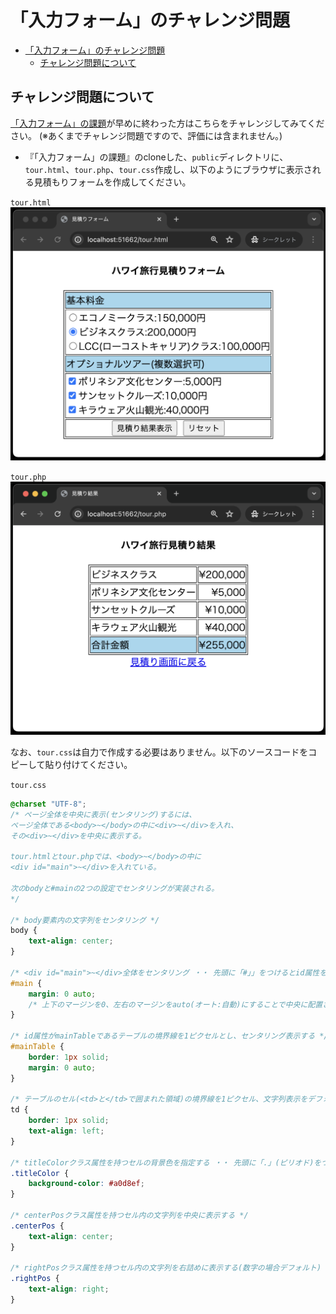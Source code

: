 # 「入力フォーム」のチャレンジ問題

- [「入力フォーム」のチャレンジ問題](#入力フォームのチャレンジ問題)
  - [チャレンジ問題について](#チャレンジ問題について)

## チャレンジ問題について

[「入力フォーム」の課題](../http-post-kadai/README.md)が早めに終わった方はこちらをチャレンジしてみてください。
(※あくまでチャレンジ問題ですので、評価には含まれません。)

- 『「入力フォーム」の課題』のcloneした、`public`ディレクトリに、`tour.html`、`tour.php`、`tour.css`作成し、以下のようにブラウザに表示される見積もりフォームを作成してください。

`tour.html`
![](./images/tour_html.png)

`tour.php`
![](./images/tour_php.png)

なお、`tour.css`は自力で作成する必要はありません。以下のソースコードをコピーして貼り付けてください。

`tour.css`
```css
@charset "UTF-8";
/* ページ全体を中央に表示(センタリング)するには、
ページ全体である<body>~</body>の中に<div>~</div>を入れ、
その<div>~</div>を中央に表示する。

tour.htmlとtour.phpでは、<body>~</body>の中に
<div id="main">~</div>を入れている。

次のbodyと#mainの2つの設定でセンタリングが実装される。
*/

/* body要素内の文字列をセンタリング */
body {
    text-align: center;
}

/* <div id="main">~</div>全体をセンタリング ・・ 先頭に「#」」をつけるとid属性を表す */
#main {
    margin: 0 auto;
    /* 上下のマージンを0、左右のマージンをauto(オート:自動)にすることで中央に配置される */
}

/* id属性がmainTableであるテーブルの境界線を1ピクセルとし、センタリング表示する */
#mainTable {
    border: 1px solid;
    margin: 0 auto;
}

/* テーブルのセル(<td>と</td>で囲まれた領域)の境界線を1ピクセル、文字列表示をデフォルトの左詰めにする */
td {
    border: 1px solid;
    text-align: left;
}

/* titleColorクラス属性を持つセルの背景色を指定する ・・ 先頭に「.」(ピリオド)をつけるとクラス属性を表す */
.titleColor {
    background-color: #a0d8ef;
}

/* centerPosクラス属性を持つセル内の文字列を中央に表示する */
.centerPos {
    text-align: center;
}

/* rightPosクラス属性を持つセル内の文字列を右詰めに表示する(数字の場合デフォルト) ・・ これも*/
.rightPos {
    text-align: right;
}
```
